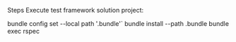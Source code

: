 Steps Execute test framework solution project:

bundle config set --local path '.bundle'`
bundle install --path .bundle
bundle exec rspec


